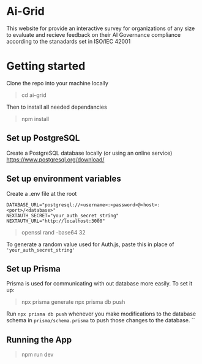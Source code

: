 # Ai-Grid

This website for provide an interactive survey for organizations of any size to evaluate and recieve feedback on their AI Governance compliance according to the stanadards set in ISO/IEC 42001

# Getting started 
Clone the repo into your machine locally
>cd ai-grid

Then to install all needed dependancies
>npm install


## Set up PostgreSQL
Create a PostgreSQL database locally (or using an online service)
https://www.postgresql.org/download/

## Set up environment variables

Create a .env file at the root 
```
DATABASE_URL="postgresql://<username>:<password>@<host>:<port>/<database>"
NEXTAUTH_SECRET="your_auth_secret_string"
NEXTAUTH_URL="http://localhost:3000"
```

>openssl rand -base64 32

To generate a random value used for Auth.js, paste this in place of `'your_auth_secret_string'`

## Set up Prisma
Prisma is used for communicating with out database more easily.
To set it up:

>npx prisma generate
>npx prisma db push

Run `npx prisma db push` whenever you make modifications to the database schema in `prisma/schema.prisma` to push those changes to the database.
``
## Running the App

>npm run dev
